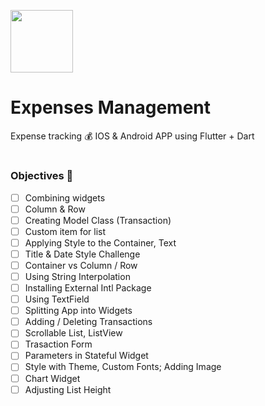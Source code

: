 [<img src="https://cdn.icon-icons.com/icons2/2107/PNG/512/file_type_flutter_icon_130599.png" width="100"/>](file_type_flutter_icon_130599.png)
# Expenses Management
Expense tracking 💰 IOS & Android APP using Flutter + Dart 

#

### Objectives 📝

- [ ] Combining widgets
- [ ] Column & Row
- [ ] Creating Model Class (Transaction)
- [ ] Custom item for list
- [ ] Applying Style to the Container, Text
- [ ] Title & Date Style Challenge
- [ ] Container vs Column / Row
- [ ] Using String Interpolation
- [ ] Installing External Intl Package
- [ ] Using TextField
- [ ] Splitting App into Widgets
- [ ] Adding / Deleting Transactions
- [ ] Scrollable List, ListView
- [ ] Trasaction Form
- [ ] Parameters in Stateful Widget
- [ ] Style with Theme, Custom Fonts; Adding Image
- [ ] Chart Widget
- [ ] Adjusting List Height